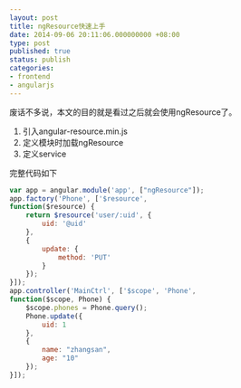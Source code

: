 ```yaml
---
layout: post
title: ngResource快速上手
date: 2014-09-06 20:11:06.000000000 +08:00
type: post
published: true
status: publish
categories:
- frontend
- angularjs
---
```

废话不多说，本文的目的就是看过之后就会使用ngResource了。
1. 引入angular-resource.min.js
2. 定义模块时加载ngResource
3. 定义service

完整代码如下

```javascript
var app = angular.module('app', ["ngResource"]);
app.factory('Phone', ['$resource',
function($resource) {
    return $resource('user/:uid', {
        uid: '@uid'
    },
    {
        update: {
            method: 'PUT'
        }
    });
}]);
app.controller('MainCtrl', ['$scope', 'Phone',
function($scope, Phone) {
    $scope.phones = Phone.query();
    Phone.update({
        uid: 1
    },
    {
        name: "zhangsan",
        age: "10"
    });
}]);
```